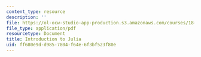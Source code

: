 ```yaml
---
content_type: resource
description: ''
file: https://ol-ocw-studio-app-production.s3.amazonaws.com/courses/18-335j-introduction-to-numerical-methods-spring-2019/ff680e9dd9857804f64e6f3bf523f80e_Julia-intro.pdf
file_type: application/pdf
resourcetype: Document
title: Introduction to Julia
uid: ff680e9d-d985-7804-f64e-6f3bf523f80e
---
```

